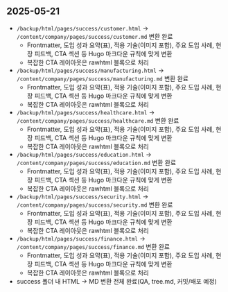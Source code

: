 ## 2025-05-21

- `/backup/html/pages/success/customer.html` → `/content/company/pages/success/customer.md` 변환 완료
  - Frontmatter, 도입 성과 요약(표), 적용 기술(이미지 포함), 주요 도입 사례, 현장 피드백, CTA 섹션 등 Hugo 마크다운 규칙에 맞게 변환
  - 복잡한 CTA 레이아웃은 rawhtml 블록으로 처리
- `/backup/html/pages/success/manufacturing.html` → `/content/company/pages/success/manufacturing.md` 변환 완료
  - Frontmatter, 도입 성과 요약(표), 적용 기술(이미지 포함), 주요 도입 사례, 현장 피드백, CTA 섹션 등 Hugo 마크다운 규칙에 맞게 변환
  - 복잡한 CTA 레이아웃은 rawhtml 블록으로 처리
- `/backup/html/pages/success/healthcare.html` → `/content/company/pages/success/healthcare.md` 변환 완료
  - Frontmatter, 도입 성과 요약(표), 적용 기술(이미지 포함), 주요 도입 사례, 현장 피드백, CTA 섹션 등 Hugo 마크다운 규칙에 맞게 변환
  - 복잡한 CTA 레이아웃은 rawhtml 블록으로 처리
- `/backup/html/pages/success/education.html` → `/content/company/pages/success/education.md` 변환 완료
  - Frontmatter, 도입 성과 요약(표), 적용 기술(이미지 포함), 주요 도입 사례, 현장 피드백, CTA 섹션 등 Hugo 마크다운 규칙에 맞게 변환
  - 복잡한 CTA 레이아웃은 rawhtml 블록으로 처리
- `/backup/html/pages/success/security.html` → `/content/company/pages/success/security.md` 변환 완료
  - Frontmatter, 도입 성과 요약(표), 적용 기술(이미지 포함), 주요 도입 사례, 현장 피드백, CTA 섹션 등 Hugo 마크다운 규칙에 맞게 변환
  - 복잡한 CTA 레이아웃은 rawhtml 블록으로 처리
- `/backup/html/pages/success/finance.html` → `/content/company/pages/success/finance.md` 변환 완료
  - Frontmatter, 도입 성과 요약(표), 적용 기술(이미지 포함), 주요 도입 사례, 현장 피드백, CTA 섹션 등 Hugo 마크다운 규칙에 맞게 변환
  - 복잡한 CTA 레이아웃은 rawhtml 블록으로 처리
- success 폴더 내 HTML → MD 변환 전체 완료(QA, tree.md, 커밋/배포 예정) 